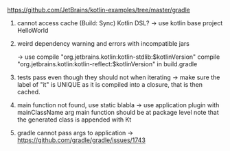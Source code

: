https://github.com/JetBrains/kotlin-examples/tree/master/gradle

1. cannot access cache (Build: Sync)
    Kotlin DSL?
    -> use kotlin base project HelloWorld

2. weird dependency warning and errors with incompatible jars

    -> use   compile "org.jetbrains.kotlin:kotlin-stdlib:$kotlinVersion"
             compile "org.jetbrains.kotlin:kotlin-reflect:$kotlinVersion"
       in build.gradle

3. tests pass even though they should not when iterating
    -> make sure the label of "it" is UNIQUE
        as it is compiled into a closure, that is then cached.

4. main function not found, use static blabla
    -> use application plugin with mainClassName arg
       main function should be at package level
       note that the generated class is appended with Kt

5. gradle cannot pass args to application
    -> https://github.com/gradle/gradle/issues/1743
